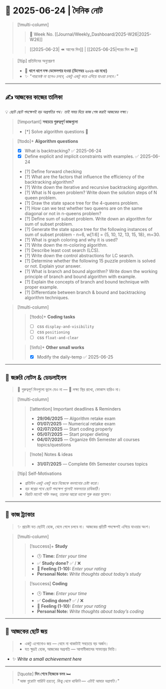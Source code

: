# 🌼 **2025-06-24** | দৈনিক নোট

> [!multi-column]
> 
> > 📅 Week No. [[Journal/Weekly_Dashboard/2025-W26|2025-W26]]
> 
> > [[2025-06-23| ⏪ আগের দিন]] | [[2025-06-25|পরের দিন ⏩]]

> [!tip] প্রতিদিনের অনুপ্রেরণা 
> - 🎯 **ধাপে ধাপে দক্ষ ডেভেলপার হওয়া (ডিসেম্বর ২০২৬ এর মধ্যে)**     
> - ✨ _"পারফেক্ট না হলেও চলবে, একটু একটু করে এগিয়ে যাওয়া চলবে।"_     

---

## ✍️ আজকের কাজের তালিকা

💡 _ছোট ছোট পদক্ষেপই বড় অগ্রগতির পথ। তাই  সময় দিয়ে কাজ শেষ করাই আজকের লক্ষ্য।_

> [!important] **সবচেয়ে গুরুত্বপূর্ণ কাজগুলো** 
> - [*] Solve algorithm questions 🔺     

> [!todo]+ **Algorithm questions** 
> - [x] What is backtracking? ✅ 2025-06-24
> - [x] Define explicit and implicit constraints with examples. ✅ 2025-06-24
> - [?] Define forward checking
> - [?] What are the factors that influence the efficiency of the backtracking algorithm?
> - [?] Write down the iterative and recursive backtracking algorithm.
> - [?] What is N queen problem? Write down the solution steps of N queen problem.     
> - [?] Draw the state space tree for the 4-queens problem.     
> - [?] How can we test whether two queens are on the same diagonal or not in n-queens problem?     
> - [?] Define sum of subset problem. Write down an algorithm for sum of subset problem.     
> - [?] Generate the state space tree for the following instances of sum of subset problem - n=6, w[1:6] = {5, 10, 12, 13, 15, 18}, m=30.     
> - [?] What is graph coloring and why it is used?     
> - [?] Write down the m-coloring algorithm.     
> - [?] Describe least cost search (LCS).     
> - [?] Write down the control abstractions for LC search.     
> - [?] Determine whether the following 15 puzzle problem is solved or not. Explain your answer.     
> - [?] What is branch and bound algorithm? Write down the working principle of branch and bound algorithm with example.     
> - [?] Explain the concepts of branch and bound technique with proper example.     
> - [?] Differentiate between branch & bound and backtracking algorithm techniques.     

> [!multi-column]
> 
> > [!todo]+ **Coding tasks** 
> > - [ ]  css `display-and-visibility`     
> > - [ ]  css `positioning`
> > - [ ]  css `float-and-clear`
> 
> > [!info]+ **Other small works** 
> > - [x] Modify the daily-temp ✅ 2025-06-25

---

## 🔔 জরুরি নোটস & ডেডলাইনস

> 📅 গুরুত্বপূর্ণ দিনগুলো ভুলে যেও না — 🎯 লক্ষ্য স্থির রাখো, ফোকাস হারিও না।

> [!multi-column]
> 
>> [!attention] Important deadlines & Reminders
>> - **29/06/2025** — Algorithm retake exam     
>> - **01/07/2025** — Numerical retake exam     
>> - **02/07/2025** — Start coding properly     
>> - **05/07/2025** — Start proper dieting     
>> - **04/07/2025** — Organize 6th Semester all courses topics/questions     
>
>> [!note] Notes & ideas
>> - **31/07/2025** — Complete 6th Semester courses topics

> [!tip] Self-Motivations
> - _প্রতিদিন একটু একটু করে নিজেকে বদলানোর চেষ্টা করো।_   
> - _বড় স্বপ্নের পথে ছোট পদক্ষেপ গুলোই সফলতার চাবিকাঠি।_    
> -  _বিরতি মানেই শক্তি সঞ্চয়, তারপর আরো ভালো শুরু করার সুযোগ।_

---

## 🌟 কাজ ট্র্যাকার

> ✨ প্রচেষ্টা যত ছোটই হোক, থেমে গেলে চলবে না। আজকের প্রতিটি পদক্ষেপই এগিয়ে যাওয়ার অংশ।

> [!multi-column]
> 
> > [!success]+ **Study** 
> > - 🕒 **Time:** _Enter your time_    
> > - ✅ **Study done?** ✅ / ❌     
> > - 🧠 **Feeling (1-10):** _Enter your rating_
> > - **Personal Note:** _Write thoughts about today’s study_
> 
> > [!success] **Coding** 
> > - 🕒 **Time:** _Enter your time_    
> > - ✅ **Coding done?** ✅ / ❌     
> > - 🧠 **Feeling (1-10):** _Enter your rating_
> > - **Personal Note:** _Write thoughts about today’s coding_

---

## 🌱 আজকের ছোট জয়

> - একটু এগোনোও জয় — থেমে না থাকাটাই সবচেয়ে বড় অর্জন।
> - যত ক্ষুদ্রই হোক, আজকের অগ্রগতি — আগামীকালের সাফল্যের ভিত্তি।

- ✨ _Write a small achievement here_

---

> [!quote] **দিন শেষে নিজেকে বলব** 🛏️  
> "_আজ পুরোটা পারিনি হয়তো, কিন্তু থেমে থাকিনি — এটাই আমার অগ্রগতি।_"